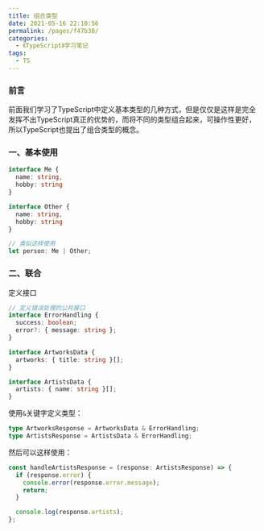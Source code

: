 ```yaml
---
title: 组合类型
date: 2021-05-16 22:10:56
permalink: /pages/f47b38/
categories:
  - 《TypeScript》学习笔记
tags:
  - TS
---
```

### 前言

前面我们学习了TypeScript中定义基本类型的几种方式，但是仅仅是这样是完全发挥不出TypeScript真正的优势的，而将不同的类型组合起来，可操作性更好，所以TypeScript也提出了组合类型的概念。

### 一、基本使用

```typescript
interface Me {
  name: string,
  hobby: string
}

interface Other {
  name: string,
  hobby: string
}

// 类似这样使用
let person: Me | Other;
```

### 二、联合

定义接口

```typescript
// 定义错误处理的公共接口
interface ErrorHandling {
  success: boolean;
  error?: { message: string };
}

interface ArtworksData {
  artworks: { title: string }[];
}

interface ArtistsData {
  artists: { name: string }[];
}
```

使用`&`关键字定义类型：

```typescript
type ArtworksResponse = ArtworksData & ErrorHandling;
type ArtistsResponse = ArtistsData & ErrorHandling;
```

然后可以这样使用：

```typescript
const handleArtistsResponse = (response: ArtistsResponse) => {
  if (response.error) {
    console.error(response.error.message);
    return;
  }

  console.log(response.artists);
};
```

